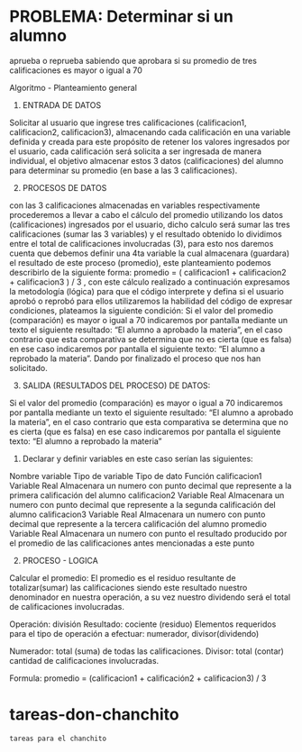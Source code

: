 # PROBLEMA:      Determinar si un alumno  
aprueba o reprueba
sabiendo que aprobara si su promedio
de tres calificaciones es mayor o igual a 70


Algoritmo - Planteamiento general

1)  ENTRADA DE DATOS

Solicitar al usuario que ingrese tres calificaciones (calificacion1, calificacion2, calificacion3), almacenando cada calificación en una variable definida y creada para este propósito de retener los valores ingresados por el usuario, cada calificación será solicita a ser ingresada de manera individual, el objetivo almacenar estos 3 datos (calificaciones) del alumno para determinar su promedio (en base a las 3 calificaciones).

2)  PROCESOS DE DATOS

con las 3 calificaciones almacenadas en variables respectivamente procederemos a llevar a cabo el cálculo del promedio utilizando los datos (calificaciones) ingresados por el usuario, dicho calculo será sumar las tres calificaciones (sumar las 3 variables) y el resultado obtenido lo dividimos entre el total de calificaciones involucradas (3), para esto nos daremos cuenta que debemos definir una 4ta variable la cual almacenara (guardara) el resultado de este proceso (promedio), este planteamiento podemos describirlo de la siguiente forma:  promedio = ( calificacion1 + calificacion2 + calificacion3 ) / 3  , con este cálculo realizado a continuación expresamos la metodología (lógica) para que el código interprete y defina si el usuario aprobó o reprobó para ellos utilizaremos la habilidad del código de expresar condiciones, plateamos la siguiente condición: Si el valor del promedio (comparación) es mayor o igual a 70 indicaremos por pantalla mediante un texto el siguiente resultado: “El alumno a aprobado la materia”, en el caso contrario que esta comparativa se determina que no es cierta (que es falsa) en ese caso indicaremos por pantalla el siguiente texto: “El alumno a reprobado la materia”. Dando por finalizado el proceso que nos han solicitado.

3)  SALIDA (RESULTADOS DEL PROCESO) DE DATOS:

Si el valor del promedio (comparación) es mayor o igual a 70 indicaremos por pantalla mediante un texto el siguiente resultado: “El alumno a aprobado la materia”, en el caso contrario que esta comparativa se determina que no es cierta (que es falsa) en ese caso indicaremos por pantalla el siguiente texto: “El alumno a reprobado la materia”
 

1.  Declarar y definir variables en este caso serían las siguientes:

Nombre variable Tipo de variable    Tipo de dato    Función
calificacion1   Variable    Real    Almacenara un numero con punto decimal que represente a la primera calificación del alumno
calificacion2   Variable    Real    Almacenara un numero con punto decimal que represente a la segunda calificación del alumno
calificacion3   Variable    Real    Almacenara un numero con punto decimal que represente a la tercera calificación del alumno
promedio    Variable    Real    Almacenara un numero con punto el resultado producido por el promedio de las calificaciones antes mencionadas a este punto



2.  PROCESO - LOGICA

Calcular el promedio: El promedio es el residuo resultante de totalizar(sumar) las calificaciones siendo este resultado nuestro denominador en nuestra operación, a su vez nuestro dividendo será el total de calificaciones involucradas.

Operación: división 
Resultado: cociente (residuo)
Elementos requeridos para el tipo de operación a efectuar: numerador, divisor(dividendo)

Numerador: total (suma) de todas las calificaciones.
Divisor: total (contar) cantidad de calificaciones involucradas.


Formula:       promedio = (calificacion1 + calificación2 + calificacion3) / 3


# tareas-don-chanchito
    tareas para el chanchito

